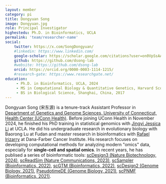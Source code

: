 ```yaml
---
layout: member
category: pi
title: Dongyuan Song
image: Dongyuan.jpg
role: Principal Investigator
highestedu: Ph.D. in Bioinformatics, UCLA
permalink: 'team/researcher-name'
social:
    twitter: https://x.com/SongDongyuan/
    #linkedin: https://www.linkedin.com/
    google-scholar: https://scholar.google.com/citations?user=on0VpSsAAAAJ&hl=en/
    github: https://github.com/dsong-lab
    #website: https://github.com/dsong-lab
    orcid: https://orcid.org/0000-0003-1114-1215/
    #research-gate: https://www.researchgate.net/
education:
     - Ph.D. in Bioinformatics, UCLA, 2024
     - MS in Computational Biology & Quantitative Genetics, Harvard Scool of Public Health, 2019
     - BS in Biological Science, Shanghai, China, 2017
---
```


Dongyuan Song (宋东源) is a tenure-track Assistant Professor in [Department of Genetics and Genome Sciences, University of Connecticut, Health Center (UConn Health)](https://health.uconn.edu/genetics/). Before joining UConn Health in November 2024, he finished his PhD training in statistical genomics with [Jingyi Jessica Li](http://jsb.ucla.edu/) at UCLA. He did his undergraduate research in evolutionary biology with Baorong Lu at Fudan and master research in bioinformatics with [Rafael Irizarry](https://rafalab.dfci.harvard.edu/) at Dana-Farber Cancer Institute. His research focuses on developing computational methods for analyzing modern "omics" data, especially for **single-cell and spatial omics**. In recent years, he has publised a series of bioinformatic tools: [scDesign3 (Nature Biotechnology, 2024)](https://doi.org/10.1038/s41587-023-01772-1), [scReadSim (Nature Communications, 2023)](https://www.nature.com/articles/s41467-023-43162-w), [scSampler (Bioinformatics, 2022)](https://doi.org/10.1093/bioinformatics/btac271), [scGTM (Bioinformatics, 2022)](https://academic.oup.com/bioinformatics/article/38/16/3927/6618524), [scDesign2 (Genome Biology, 2021)](https://doi.org/10.1186/s13059-021-02367-2), [PseudotimeDE (Genome Biology, 2021)](https://doi.org/10.1186/s13059-021-02341-y), [scPNMF (Bioinformatics, 2021)](https://doi.org/10.1093/bioinformatics/btab273).